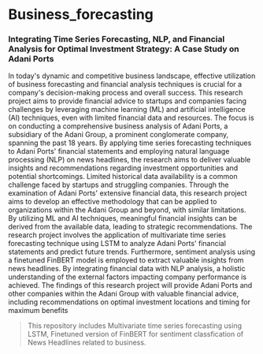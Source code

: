 # Business_forecasting
### Integrating Time Series Forecasting, NLP, and Financial Analysis for Optimal Investment Strategy: A Case Study on Adani Ports
In today's dynamic and competitive business landscape, effective utilization of business forecasting and financial analysis techniques is crucial for a company's decision-making process and overall success. This research project aims to provide financial advice to startups and companies facing challenges by leveraging machine learning (ML) and artificial intelligence (AI) techniques, even with limited financial data and resources. The focus is on conducting a comprehensive business analysis of Adani Ports, a subsidiary of the Adani Group, a prominent conglomerate company, spanning the past 18 years. By applying time series forecasting techniques to Adani Ports' financial statements and employing natural language processing (NLP) on news headlines, the research aims to deliver valuable insights and recommendations regarding investment opportunities and potential shortcomings. Limited historical data availability is a common challenge faced by startups and struggling companies. Through the examination of Adani Ports' extensive financial data, this research project aims to develop an effective methodology that can be applied to organizations within the Adani Group and beyond, with similar limitations. By utilizing ML and AI techniques, meaningful financial insights can be derived from the available data, leading to strategic recommendations. The research project involves the application of multivariate time series forecasting technique using LSTM to analyze Adani Ports' financial statements and predict future trends. Furthermore, sentiment analysis using a finetuned FinBERT model is employed to extract valuable insights from news headlines. By integrating financial data with NLP analysis, a holistic understanding of the external factors impacting company performance is achieved. The findings of this research project will provide Adani Ports and other companies within the Adani Group with valuable financial advice, including recommendations on optimal investment locations and timing for maximum benefits
> This repository includes Multivariate time series forecasting using LSTM, Finetuned version of FinBERT for sentiment classfication of News Headlines related to business.
